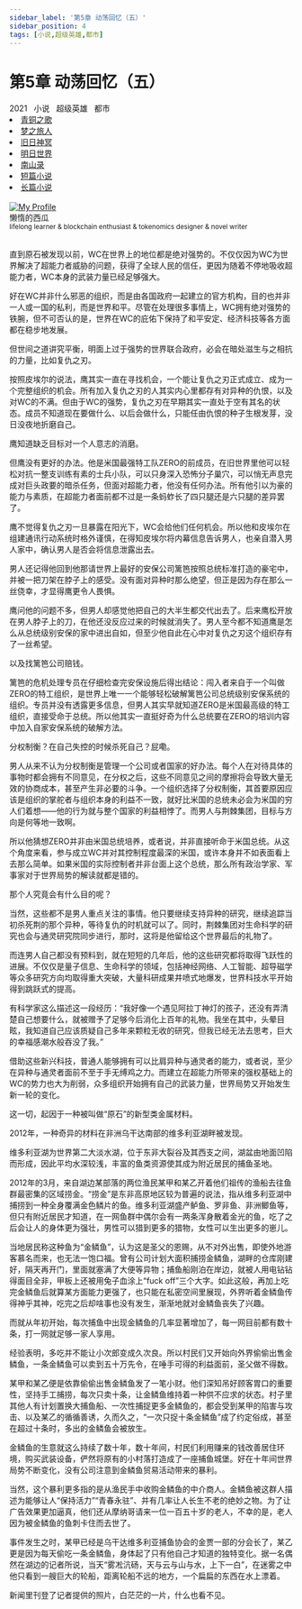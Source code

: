 ```yaml
---
sidebar_label: '第5章 动荡回忆（五）'
sidebar_position: 4
tags: [小说,超级英雄,都市]
---
```


# 第5章 动荡回忆（五）

<nav class="navbar">
  <div class="navbar__inner">
    <div class="navbar__items">
      <span class="badge badge--info">2021</span>&nbsp;&nbsp;
      <span class="badge badge--primary">小说</span>&nbsp;&nbsp;
      <span class="badge badge--secondary">超级英雄</span>&nbsp;&nbsp;
      <span class="badge badge--secondary">都市</span>
    </div>
    <div class="navbar__items navbar__items--right">
      <li class="pills__item"><a href="/docs/Collection/song_of_ancient">青铜之歌</a></li>
      <li class="pills__item"><a href="/docs/Collection/dream_passenger">梦之旅人</a></li>
      <li class="pills__item"><a href="/docs/Collection/elder_gods">旧日神冥</a></li>
      <li class="pills__item"><a href="/docs/Collection/after_century">明日世界</a></li>
      <li class="pills__item"><a href="/docs/Collection/seeking_for_garden">南山录</a></li>
      <li class="pills__item"><a href="/docs/Collection/short_story">短篇小说</a></li>
      <li class="pills__item pills__item--active"><a href="/docs/Collection/soaga_series">长篇小说</a></li>
    </div>
  </div>
</nav><br />

<div class="avatar">
  <a
    class="avatar__photo-link avatar__photo avatar__photo--lg"
    href="https://twitter.com/jokenomicser">
    <img
      alt="My Profile"
      src="https://avatars.githubusercontent.com/u/47141170" />
  </a>
  <div class="avatar__intro">
    <div class="avatar__name">懒惰的西瓜</div>
    <small class="avatar__subtitle">
      lifelong learner & blockchain enthusiast & tokenomics designer & novel writer
    </small>
  </div>
</div><br />

直到原石被发现以前，WC在世界上的地位都是绝对强势的。不仅仅因为WC为世界解决了超能力者威胁的问题，获得了全球人民的信任，更因为随着不停地吸收超能力者，WC本身的武装力量已经足够强大。

好在WC并非什么邪恶的组织，而是由各国政府一起建立的官方机构，目的也并非一人或一国的私利，而是世界和平。尽管在处理很多事情上，WC拥有绝对强势的铁腕，但不可否认的是，世界在WC的庇佑下保持了和平安定、经济科技等各方面都在稳步地发展。

但世间之道讲究平衡，明面上过于强势的世界联合政府，必会在暗处滋生与之相抗的力量，比如复仇之刃。

按照皮埃尔的说法，鹰其实一直在寻找机会，一个能让复仇之刃正式成立、成为一个完整组织的机会。所有加入复仇之刃的人其实内心里都存有对异种的仇恨，以及对WC的不满。但由于WC的强势，复仇之刃在早期其实一直处于空有其名的状态。成员不知道现在要做什么、以后会做什么，只能任由仇恨的种子生根发芽，没日没夜地折磨自己。

鹰知道缺乏目标对一个人意志的消磨。

但鹰没有更好的办法。他是米国最强特工队ZERO的前成员，在旧世界里他可以轻松对抗一整支训练有素的士兵小队，可以只身深入恐怖分子巢穴，可以悄无声息完成对巨头政要的暗杀任务，但面对超能力者，他没有任何办法。所有他引以为豪的能力与素质，在超能力者面前都不过是一条蚂蚱长了四只腿还是六只腿的差异罢了。

鹰不觉得复仇之刃一旦暴露在阳光下，WC会给他们任何机会。所以他和皮埃尔在组建通讯行动系统时格外谨慎，在得知皮埃尔将内幕信息告诉男人，也亲自潜入男人家中，确认男人是否会将信息泄露出去。

男人还记得他回到他那请世界上最好的安保公司篱笆按照总统标准打造的豪宅中，并被一把刀架在脖子上的感受。没有面对异种时那么绝望，但正是因为存在那么一丝侥幸，才显得鹰更令人畏惧。

鹰问他的问题不多，但男人却感觉他把自己的大半生都交代出去了。后来鹰松开放在男人脖子上的刀，在他还没反应过来的时候就消失了。男人至今都不知道鹰是怎么从总统级别安保的家中进出自如，但至少他自此在心中对复仇之刃这个组织存有了一丝希望。

以及找篱笆公司赔钱。

篱笆的危机处理专员在仔细检查完安保设施后得出结论：闯入者来自于一个叫做ZERO的特工组织，是世界上唯一一个能够轻松破解篱笆公司总统级别安保系统的组织。专员并没有透露更多信息，但男人其实早就知道ZERO是米国最高级的特工组织，直接受命于总统。所以他其实一直挺好奇为什么总统要在ZERO的培训内容中加入自家安保系统的破解方法。

分权制衡？在自己失控的时候杀死自己？屁嘞。

男人从来不认为分权制衡是管理一个公司或者国家的好办法。每个人在对待具体的事物时都会拥有不同意见，在分权之后，这些不同意见之间的摩擦将会导致大量无效的协商成本，甚至产生非必要的斗争。一个组织选择了分权制衡，其首要原因应该是组织的掌舵者与组织本身的利益不一致，就好比米国的总统未必会为米国的穷人们着想——他的行为就与整个国家的利益相悖了。而男人与荆棘集团，目标与方向是何等地一致啊。

所以他猜想ZERO并非由米国总统培养，或者说，并非直接听命于米国总统。从这个角度来看，参与成立WC并对其控制程度最深的米国，或许本身并不如表面看上去那么简单。如果米国的实际控制者并非台面上这个总统，那么所有政治学家、军事家对于世界局势的解读就都是错的。

那个人究竟会有什么目的呢？

当然，这些都不是男人重点关注的事情。他只要继续支持异种的研究，继续追踪当初杀死荆的那个异种，等待复仇的时机就可以了。同时，荆棘集团对生命科学的研究也会与通灵研究院同步进行，那时，这将是他留给这个世界最后的礼物了。

而连男人自己都没有预料到，就在短短的几年后，他的这些研究都将取得飞跃性的进展。不仅仅是量子信息、生命科学的领域，包括神经网络、人工智能、超导磁学等众多研究方向均取得重大突破，大量科研成果井喷式地爆发，世界科技水平开始得到跳跃式的提高。

有科学家这么描述这一段经历：“我好像一个遇见阿拉丁神灯的孩子，还没有弄清楚自己想要什么，就被赠予了足够今后消化上百年的礼物。我坐在其中，头晕目眩，我知道自己应该质疑自己多年来颗粒无收的研究，但我已经无法去思考，巨大的幸福感潮水般吞没了我。”

借助这些新兴科技，普通人能够拥有可以比肩异种与通灵者的能力，或者说，至少在异种与通灵者面前不至于手无缚鸡之力。而建立在超能力所带来的强权基础上的WC的势力也大为削弱，众多组织开始拥有自己的武装力量，世界局势又开始发生新一轮的变化。

这一切，起因于一种被叫做“原石”的新型类金属材料。

2012年，一种奇异的材料在非洲乌干达南部的维多利亚湖畔被发现。

维多利亚湖为世界第二大淡水湖，位于东非大裂谷及其西支之间，湖盆由地面凹陷而形成，因此平均水深较浅，丰富的鱼类资源使其成为附近居民的捕鱼圣地。

2012年的3月，来自湖边某部落的两位渔民某甲和某乙开着他们祖传的渔船去往鱼群最密集的区域捞金。“捞金”是东非高原地区较为普遍的说法，指从维多利亚湖中捕捞到一种全身覆满金色鳞片的鱼。维多利亚湖盛产鲈鱼、罗非鱼、非洲鲫鱼等，但只有附近居民才知道，在一网鱼群中偶尔会有一两条浑身散着金光的鱼，吃了之后会让人的身体更为强壮，男性可以猎到更多的猎物，女性可以生出更多的崽儿。

当地居民称这种鱼为“金鳞鱼”，认为这是圣父的恩赐，从不对外出售，即使外地游客慕名而来，也无法一饱口福。曾有公司计划大面积捕捞金鳞鱼，湖畔的仓库刚建好，隔天再开门，里面就塞满了大便等异物；捕鱼船刚泊在岸边，就被人用电钻钻得面目全非，甲板上还被用兔子血涂上“fuck off”三个大字。如此这般，再加上吃完金鳞鱼后就算某方面能力更强了，也只能在私密空间里展现，外界听着金鳞鱼传得神乎其神，吃完之后却啥事也没有发生，渐渐地就对金鳞鱼丧失了兴趣。

而就从年初开始，每次捕鱼中出现金鳞鱼的几率显著增加了，每一网目前都有数十条，打一网就足够一家人享用。

经验表明，多吃并不能让小次郎变成久次良。所以村民们又开始向外界偷偷出售金鳞鱼，一条金鳞鱼可以卖到五十万先令，在唾手可得的利益面前，圣父做不得数。

某甲和某乙便是依靠偷偷出售金鳞鱼发了一笔小财。他们深知吊好顾客胃口的重要性，坚持手工捕捞，每次只卖十条，让金鳞鱼维持着一种供不应求的状态。村子里其他人有计划置换大捕鱼船、一次性捕捉更多金鳞鱼的，都会受到某甲的陷害与攻击、以及某乙的循循善诱，久而久之，“一次只捉十条金鳞鱼”成了约定俗成，甚至在超过十条时，多出的金鳞鱼会被放生。

金鳞鱼的生意就这么持续了数十年，数十年间，村民们利用赚来的钱改善居住环境，购买武装设备，俨然将原有的小村落打造成了一座捕鱼城堡。好在十年间世界局势不断变化，没有公司注意到金鳞鱼贸易活动带来的暴利。

当然，这个暴利更多指的是从渔民手中收购金鳞鱼的中介商人。金鳞鱼被这群人描述为能够让人“保持活力”“青春永驻”、并有几率让人长生不老的绝妙之物。为了让广告效果更加逼真，他们还从摩纳哥请来一位一百五十岁的老人，不幸的是，老人因为被金鳞鱼的鱼刺卡住而去世了。

事件发生之时，某甲已经是乌干达维多利亚捕鱼协会的金贾一部的分会长了，某乙更是因为每天偷吃一条金鳞鱼，身体起了只有他自己才知道的独特变化。据一名偶然在湖边的记者所说，当天“雾凇沆砀，天与云与山与水，上下一白”，在迷雾之中他只看到一艘巨大的轮船，距离轮船不远的地方，一个扁扁的东西在水上漂着。

新闻里刊登了记者提供的照片，白茫茫的一片，什么也看不见。
